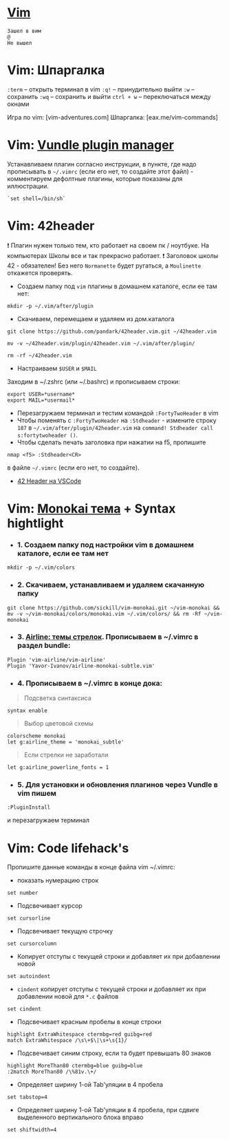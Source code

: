 # [Vim](https://ru.wikibooks.org/wiki/Vim) #
```
Зашел в вим
@
Не вышел
```

# Vim: Шпаргалка  #

`:term` – открыть терминал в vim
`:q!` – принудительно выйти
`:w` – сохранить
`:wq` – сохранить и выйти
`сtrl + w` – переключаться между окнами

Игра по vim: [vim-adventures.com]
Шпаргалка: [eax.me/vim-commands]



# Vim: [Vundle plugin manager](https://github.com/VundleVim/Vundle.vim)  #
Устанавливаем плагин согласно инструкции, в пункте, где надо прописывать в `~/.vimrc` (если его нет, то создайте этот файл) - комментируем дефолтные плагины, которые показаны для иллюстрации.
```
`set shell=/bin/sh`
```


# Vim: 42header #
❗️ Плагин нужен только тем, кто работает на своем пк / ноутбуке. На компьютерах Школы все и так прекрасно работает. ❗️
Заголовок школы 42 - обязателен! Без него `Normanette` будет ругаться, а `Moulinette` откажется проверять.
 * Создаем папку под `vim` плагины в домашнем каталоге, если ее там нет:
```
mkdir -p ~/.vim/after/plugin
```

 * Скачиваем, перемещаем и удаляем из дом.каталога
```
git clone https://github.com/pandark/42header.vim.git ~/42header.vim

mv -v ~/42header.vim/plugin/42header.vim ~/.vim/after/plugin/

rm -rf ~/42header.vim
```

 * Настраиваем `$USER` и `$MAIL`

Заходим в ~/.zshrc (или ~/.bashrc) и прописываем строки:
```
export USER=*username*
export MAIL=*usermail*
```

 * Перезагружаем терминал и тестим командой ```:FortyTwoHeader``` в vim
 * Чтобы поменять с `:FortyTwoHeader` на `:Stdheader` - измените строку `187` в `~/.vim/after/plugin/42header.vim` на `command! Stdheader call s:fortytwoheader ()`.
 * Чтобы сделать печать заголовка при нажатии на f5, пропишите 
```
nmap <f5> :Stdheader<CR>
``` 
в файле `~/.vimrc` (если его нет, то создайте).

* [42 Header на VSCode](https://marketplace.visualstudio.com/items?itemName=kube.42header)



# Vim: [Monokai тема](https://github.com/tomasr/molokai) + Syntax hightlight #
 * ### 1. Создаем папку под настройки vim в домашнем каталоге, если ее там нет
```
mkdir -p ~/.vim/colors
```

 * ### 2. Скачиваем, устанавливаем и удаляем скачанную папку
```
git clone https://github.com/sickill/vim-monokai.git ~/vim-monokai && mv -v ~/vim-monokai/colors/monokai.vim ~/.vim/colors/ && rm -Rf ~/vim-monokai
```

 * ### 3. [Airline: темы стрелок](https://github.com/vim-airline/vim-airline). Прописываем в ~/.vimrc в раздел bundle:
```
Plugin 'vim-airline/vim-airline'
Plugin 'Yavor-Ivanov/airline-monokai-subtle.vim'
```

 * ### 4. Прописываем в ~/.vimrc в конце дока:

> Подсветка синтаксиса
   ```
   syntax enable
   ```

> Выбор цветовой схемы
   ```
   colorscheme monokai
   let g:airline_theme = 'monokai_subtle'
   ```

> Если стрелки не заработали
   ```
   let g:airline_powerline_fonts = 1
   ```

 * ### 5. Для установки и обновления плагинов через Vundle в vim пишем 
```
:PluginInstall
``` 
и перезагружаем терминал



# Vim: Code lifehack's #

Пропишите данные команды в конце файла vim ~/.vimrc:

 * показать нумерацию строк
```
set number
```

 * Подсвечивает курсор
```
set cursorline
```

 * Подсвечивает текущую строчку
```
set cursorcolumn
```

 * Копирует отступы с текущей строки и добавляет их при добавлении новой
```
set autoindent
```

 * `cindent` копирует отступы с текущей строки и добавляет их при добавлении новой для `*.c` файлов
```
set cindent
```

 * Подсвечивает красным пробелы в конце строки
```
highlight ExtraWhitespace ctermbg=red guibg=red
match ExtraWhitespace /\s\+$\|\s+\s{1}/
```

 * Подсвечивает синим строку, если та будет превышать 80 знаков
```
highlight MoreThan80 ctermbg=blue guibg=blue
:2match MoreThan80 /\%81v.\+/
```

 * Определяет ширину 1-ой Tab'уляции в 4 пробела
```
set tabstop=4
```

 * Определяет ширину 1-ой Tab'уляции в 4 пробела, при сдвиге выделенного вертикального блока вправо
```
set shiftwidth=4
```

